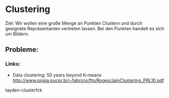 # Clustering

Ziel: Wir wollen eine große Menge an Punkten Clustern und durch geeignete Repräsentanten vertreten lassen. 
Bei den Punkten handelt es sich um Bildern. 

Probleme: 
- 



### Links: 
- Data clustering: 50 years beyond K-means http://www.ppgia.pucpr.br/~fabricio/ftp/Roges/JainClustering_PRL10.pdf


tayden-clusterfck